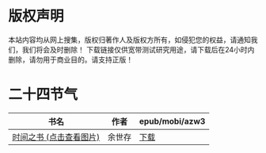 # 版权声明

本站内容均从网上搜集，版权归著作人及版权方所有，如侵犯您的权益，请通知我们，我们将会及时删除！ 下载链接仅供宽带测试研究用途，请下载后在24小时内删除，请勿用于商业目的。请支持正版！

# 二十四节气

| 书名 | 作者 | epub/mobi/azw3 |
| --- | --- | --- |
| [时间之书 (点击查看图片)](https://www.dushupai.com/attachment/2024/06/09/329deccd16767ef3.jpg) | 余世存 | [下载](https://url89.ctfile.com/f/31084289-1356983830-3559ad?p=8866) |
